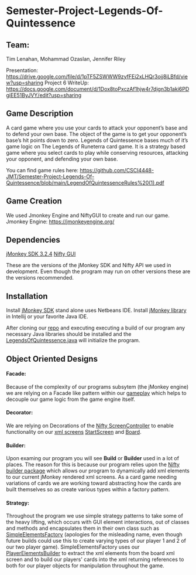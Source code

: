 # Semester-Project-Legends-Of-Quintessence

## Team: 
Tim Lenahan, Mohammad Ozaslan, Jennifer Riley

Presentation: https://drive.google.com/file/d/1pTF5ZSWWW9zyfFEi2xLHQr3ojj8iLBfd/view?usp=sharing
Project 6 WriteUp: https://docs.google.com/document/d/1Dox8toPxczAf1hjw4r7djgn3b1aki6PDgiEE51ByJVY/edit?usp=sharing

## Game Description 
A card game where you use your cards to attack your opponent’s base and to defend your own base. The object of the game is to get your opponent’s base’s hit points down to zero. Legends of Quintessence bases much of it’s game logic on The Legends of Runeterra card game. It is a strategy based game where you select cards to play while conserving resources, attacking your opponent, and defending your own base.

You can find game rules here: https://github.com/CSCI4448-JMT/Semester-Project-Legends-Of-Quintessence/blob/main/LegendOfQuintessenceRules%20(1).pdf

## Game Creation
We used Jmonkey Engine and NiftyGUI to create and run our game.
Jmonkey Engine: https://jmonkeyengine.org/

## Dependencies
[jMonkey SDK 3.2.4](https://github.com/jMonkeyEngine/sdk/releases/tag/v3.2.4-stable-sdk1)
[Nifty GUI](https://javadoc.io/doc/com.github.nifty-gui/nifty/latest/overview-summary.html)

These are the versions of the jMonkey SDK and Nifty API we used in development. Even though the program may run on other versions these are the versions recommended.

## Installation 

Install [jMonkey SDK](https://github.com/jMonkeyEngine/sdk/releases/tag/v3.2.4-stable-sdk1) stand alone uses Netbeans IDE.
Install [jMonkey library]() in Intellij or your favorite Java IDE.

After cloning our [repo](https://github.com/CSCI4448-JMT/Semester-Project-Legends-Of-Quintessence.git) and executing executing a build of our program any necessary Java libraries should be installed and the [LegendsOfQuintessence.java](https://github.com/CSCI4448-JMT/Semester-Project-Legends-Of-Quintessence/blob/main/src/LegendsOfQuintessence/LegendsOfQuintessence.java) will initialize the program.

## Object Oriented Designs

#### Facade:
Because of the complexity of our programs subsytem (the jMonkey engine) we are relying on a Facade like pattern within our [gameplay](https://github.com/CSCI4448-JMT/Semester-Project-Legends-Of-Quintessence/tree/main/src/LegendsOfQuintessence/gameplay) which helps to decouple our game logic from the game engine itself. 

#### Decorator: 
We are relying on Decorations of the [Nifty ScreenController](http://nifty-gui.sourceforge.net/projects/nifty/apidocs/de/lessvoid/nifty/screen/class-use/ScreenController.html) to enable functionality on our [xml screens](https://github.com/CSCI4448-JMT/Semester-Project-Legends-Of-Quintessence/tree/main/assets/Interface) [StartScreen](https://github.com/CSCI4448-JMT/Semester-Project-Legends-Of-Quintessence/blob/main/assets/Interface/StartScreen.xml) and [Board](https://github.com/CSCI4448-JMT/Semester-Project-Legends-Of-Quintessence/blob/main/assets/Interface/Board.xml).

#### Builder: 
Upon examing our program you will see **Build** or **Builder** used in a lot of places. The reason for this is because our program relies upon the [Nifty builder package](http://nifty-gui.sourceforge.net/projects/nifty/apidocs/de/lessvoid/nifty/builder/package-summary.html) which allows our program to dynamically add xml elements to our current jMonkey rendered xml screens. As a card game needing variations of cards we are working toward abstracting how the cards are built themselves so as create various types within a factory pattern.

#### Strategy: 
Throughout the program we use simple strategy patterns to take some of the heavy lifting, which occurs with GUI element interactions, out of classes and methods and encapsulates them in their own class such as [SimpleElementsFactory](https://github.com/CSCI4448-JMT/Semester-Project-Legends-Of-Quintessence/blob/main/src/LegendsOfQuintessence/player/SimpleElementsFactory.java) (apologies for the misleading name, even though future builds could use this to create varying types of our player 1 and 2 of our two player game). SimpleElementsFactory uses our [PlayerElementsBuilder](https://github.com/CSCI4448-JMT/Semester-Project-Legends-Of-Quintessence/blob/main/src/LegendsOfQuintessence/player/PlayerElementBuilder.java) to extract the xml elements from the board xml screen and to build our players' cards into the xml returning references to both for our player objects for manipulation throughout the game.
